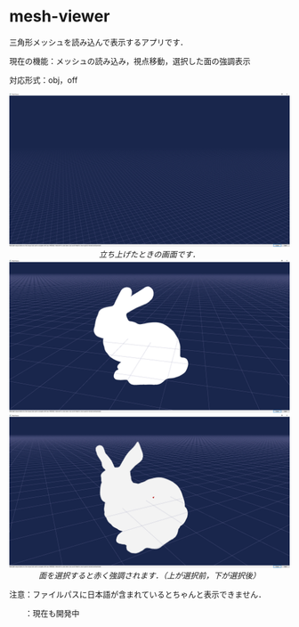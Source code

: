 # mesh-viewer
三角形メッシュを読み込んで表示するアプリです．

現在の機能：メッシュの読み込み，視点移動，選択した面の強調表示

対応形式：obj，off

<p align="center">
  <img src="image/meshViewer3.png" width="800">
  <br>
  <em>立ち上げたときの画面です．</em>
  <img src="image/meshViewer2.png" width="800">
  <img src="image/meshViewer.png" width="800">
  <br>
  <em>面を選択すると赤く強調されます．（上が選択前，下が選択後）</em>
</p>

<p>
注意：ファイルパスに日本語が含まれているとちゃんと表示できません．
  
　　：現在も開発中
</p>
